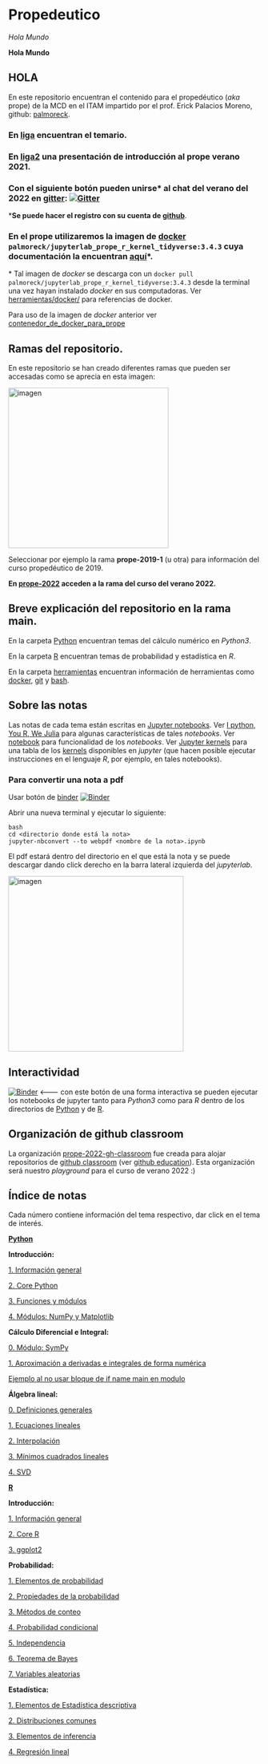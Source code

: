 # Propedeutico 
*Hola Mundo*

**Hola Mundo**

## HOLA


En este repositorio encuentran el contenido para el propedéutico (*aka* prope) de la MCD en el ITAM impartido por el prof. Erick Palacios Moreno, github: [palmoreck](https://github.com/palmoreck).

### En [liga](https://drive.google.com/file/d/1A5FF9lOFYXb4CdbAQaOp79x1A-9-j36b/view?usp=sharing) encuentran el temario.

### En [liga2](https://hackmd.io/@palmoreck/rJQQIEmbv) una presentación de introducción al prope verano 2021.

### Con el siguiente botón pueden unirse\* al chat del verano del 2022 en [gitter](https://gitter.im/): [![Gitter](https://badges.gitter.im/prope-2022/community.svg)](https://gitter.im/prope-2022/community?utm_source=badge&utm_medium=badge&utm_campaign=pr-badge)


\***Se puede hacer el registro con su cuenta de [github](https://github.com/)**.

### En el prope utilizaremos la imagen de [docker](https://www.docker.com/) `palmoreck/jupyterlab_prope_r_kernel_tidyverse:3.4.3` cuya documentación la encuentran [aquí](https://github.com/palmoreck/dockerfiles/tree/master/jupyterlab/prope_r_kernel_tidyverse)\*. 

\* Tal imagen de *docker* se descarga con un `docker pull palmoreck/jupyterlab_prope_r_kernel_tidyverse:3.4.3` desde la terminal una vez hayan instalado *docker* en sus computadoras. Ver [herramientas/docker/](herramientas/docker/) para referencias de docker.

Para uso de la imagen de *docker* anterior ver [contenedor_de_docker_para_prope](contenedor_de_docker_para_prope.ipynb)

## Ramas del repositorio.

En este repositorio se han creado diferentes ramas que pueden ser accesadas como se aprecia en esta imagen:

<img width="320" alt="imagen" src="https://user-images.githubusercontent.com/3290689/83956287-05548100-a822-11ea-8398-12dc2bb8810f.png">

Seleccionar por ejemplo la rama **prope-2019-1** (u otra) para información del curso propedéutico de 2019.


**En [prope-2022](https://github.com/ITAM-DS/Propedeutico/tree/prope-2022) acceden a la rama del curso del verano 2022.**

## Breve explicación del repositorio en la rama main.

En la carpeta [Python](Python) encuentran temas del cálculo numérico en *Python3*.

En la carpeta [R](R) encuentran temas de probabilidad y estadística en *R*.

En la carpeta [herramientas](/herramientas) encuentran información de herramientas como [docker](https://www.docker.com/), [git](https://git-scm.com/) y [bash](https://www.gnu.org/software/bash/).

## Sobre las notas

Las notas de cada tema están escritas en [Jupyter notebooks](https://jupyter.org/). Ver [I python, You R, We Julia](https://blog.jupyter.org/i-python-you-r-we-julia-baf064ca1fb6) para algunas características de tales *notebooks*. Ver [notebook](https://jupyterlab.readthedocs.io/en/stable/user/notebook.html) para funcionalidad de los *notebooks*. Ver [Jupyter kernels](https://github.com/jupyter/jupyter/wiki/Jupyter-kernels) para una tabla de los [kernels](https://jupyter.readthedocs.io/en/latest/install-kernel.html) disponibles en *jupyter* (que hacen posible ejecutar instrucciones en el lenguaje *R*, por ejemplo, en tales notebooks).

### Para convertir una nota a pdf

Usar botón de [binder](https://mybinder.org/) [![Binder](https://mybinder.org/badge_logo.svg)](https://mybinder.org/v2/gh/palmoreck/dockerfiles-for-binder/jupyterlab_prope_r_kernel_tidyverse?urlpath=lab/tree/Propedeutico)

Abrir una nueva terminal y ejecutar lo siguiente:

```
bash
cd <directorio donde está la nota>
jupyter-nbconvert --to webpdf <nombre de la nota>.ipynb
```

El pdf estará dentro del directorio en el que está la nota y se puede descargar dando click derecho en la barra lateral izquierda del *jupyterlab*.


<img width="350" alt="imagen" src="https://user-images.githubusercontent.com/3290689/127781146-b3176fe9-cce2-4404-a8f2-1d207ac337ab.png">  


## Interactividad

[![Binder](https://mybinder.org/badge_logo.svg)](https://mybinder.org/v2/gh/palmoreck/dockerfiles-for-binder/jupyterlab_prope_r_kernel_tidyverse?urlpath=lab/tree/Propedeutico) <--- con este botón de una forma interactiva se pueden ejecutar los notebooks de jupyter tanto para *Python3* como para *R* dentro de los directorios de [Python](Python) y de [R](R).

## Organización de github classroom

La organización [prope-2022-gh-classroom](https://github.com/prope-2022-gh-classroom) fue creada para alojar repositorios de [github classroom](https://classroom.github.com/) (ver [github education](https://github.com/education)). Esta organización será nuestro *playground* para el curso de verano 2022 :)


## Índice de notas

Cada número contiene información del tema respectivo, dar click en el tema de interés.

**[Python](Python)**

**Introducción:**

[1. Información general](Python/clases/1_introduccion/1_informacion_general.ipynb)

[2. Core Python](Python/clases/1_introduccion/2_core_python.ipynb)

[3. Funciones y módulos](Python/clases/1_introduccion/3_funciones_y_modulos.ipynb)

[4. Módulos: NumPy y Matplotlib](Python/clases/1_introduccion/4_modulos_numpy_matplotlib.ipynb)

**Cálculo Diferencial e Integral:**

[0. Módulo: SymPy](Python/clases/2_calculo_DeI/0_modulo_sympy.ipynb)

[1. Aproximación a derivadas e integrales de forma numérica](Python/clases/2_calculo_DeI/1_aproximacion_a_derivadas_e_integrales.ipynb)

[Ejemplo al no usar bloque de if name main en modulo](Python/clases/2_calculo_DeI/Ejemplo_al_no_usar_bloque_if_name_main_en_modulo.ipynb)

**Álgebra lineal:**

[0. Definiciones generales](Python/clases/3_algebra_lineal/0_definiciones_generales.ipynb)

[1. Ecuaciones lineales](Python/clases/3_algebra_lineal/1_ecuaciones_lineales.ipynb)

[2. Interpolación](Python/clases/3_algebra_lineal/2_interpolacion.ipynb)

[3. Mínimos cuadrados lineales](Python/clases/3_algebra_lineal/3_minimos_cuadrados.ipynb)

[4. SVD](Python/clases/3_algebra_lineal/4_SVD_y_reconstruccion_de_imagenes.ipynb)

**[R](R)**

**Introducción:**

[1. Información general](R/clases/1_introduccion/1_informacion_general.ipynb)

[2. Core R](R/clases/1_introduccion/2_core_R.ipynb)

[3. ggplot2](R/clases/1_introduccion/3_ggplot2.ipynb)

**Probabilidad:**

[1. Elementos de probabilidad](R/clases/2_probabilidad/1_elementos_de_probabilidad.ipynb)

[2. Propiedades de la probabilidad](R/clases/2_probabilidad/2_propiedades_de_la_probabilidad.ipynb)

[3. Métodos de conteo](R/clases/2_probabilidad/3_metodos_de_conteo.ipynb)

[4. Probabilidad condicional](R/clases/2_probabilidad/4_probabilidad_condicional.ipynb)

[5. Independencia](R/clases/2_probabilidad/5_independencia.ipynb)

[6. Teorema de Bayes](R/clases/2_probabilidad/6_teorema_de_Bayes.ipynb)

[7. Variables aleatorias](R/clases/2_probabilidad/7_variables_aleatorias.ipynb)

**Estadística:**

[1. Elementos de Estadística descriptiva](R/clases/3_estadistica/1_elementos_de_estadistica_descriptiva.ipynb)

[2. Distribuciones comunes](R/clases/3_estadistica/2_distribuciones_comunes.ipynb)

[3. Elementos de inferencia](R/clases/3_estadistica/3_elementos_de_inferencia.ipynb)

[4. Regresión lineal](R/clases/3_estadistica/4_regresion_lineal.ipynb)
